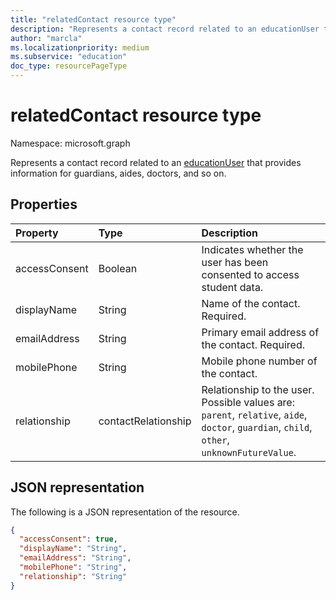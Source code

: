 ```yaml
---
title: "relatedContact resource type"
description: "Represents a contact record related to an educationUser that provides information for guardians, aides, doctors, and so on."
author: "marcla"
ms.localizationpriority: medium
ms.subservice: "education"
doc_type: resourcePageType
---
```


# relatedContact resource type

Namespace: microsoft.graph

Represents a contact record related to an [educationUser](../resources/educationuser.md) that provides information for guardians, aides, doctors, and so on.

## Properties

| Property      | Type                  | Description                                                                                                                               |
| :------------ | :-------------------- | :---------------------------------------------------------------------------------------------------------------------------------------- |
| accessConsent | Boolean               | Indicates whether the user has been consented to access student data.                                                                     |
| displayName   | String                | Name of the contact. Required.                                                                                                            |
| emailAddress  | String                | Primary email address of the contact. Required.                                                                                           |
| mobilePhone   | String                | Mobile phone number of the contact.                                                                                                       |
| relationship  | contactRelationship | Relationship to the user. Possible values are: `parent`, `relative`, `aide`, `doctor`, `guardian`, `child`, `other`, `unknownFutureValue`.|

## JSON representation

The following is a JSON representation of the resource.

<!-- {
  "blockType": "resource",
  "optionalProperties": [

  ],
  "@odata.type": "microsoft.graph.relatedContact"
}-->

```json
{
  "accessConsent": true,
  "displayName": "String",
  "emailAddress": "String",
  "mobilePhone": "String",
  "relationship": "String"
}
```

<!-- uuid: 720F9AB6-6E7A-4A66-8B0A-37A556FF99C5
2015-10-25 14:57:30 UTC -->
<!--
{
  "type": "#page.annotation",
  "description": "relatedContact resource",
  "keywords": "",
  "section": "documentation",
  "tocPath": "",
  "suppressions": [
  ]
}
-->
